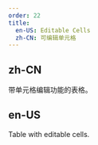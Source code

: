 ```yaml
---
order: 22
title:
  en-US: Editable Cells
  zh-CN: 可编辑单元格
---
```


## zh-CN

带单元格编辑功能的表格。

## en-US

Table with editable cells.

